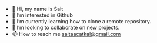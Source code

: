 - 👋 Hi, my name is Sait
- 👀 I’m interested in Github
- 🌱 I’m currently learning how to clone a remote repository.
- 💞️ I’m looking to collaborate on new projects.
- 📫 How to reach me saitaacatkal@gmail.com

<!---
saitaa/saitaa is a ✨ special ✨ repository because its `README.md` (this file) appears on your GitHub profile.
You can click the Preview link to take a look at your changes.
--->
